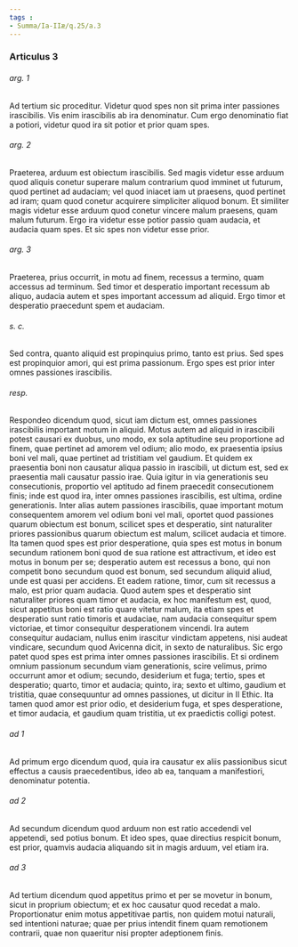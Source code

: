 ```yaml
---
tags : 
- Summa/Ia-IIæ/q.25/a.3
---
```


### Articulus 3

###### arg. 1
Ad tertium sic proceditur. Videtur quod spes non sit prima inter passiones irascibilis. Vis enim irascibilis ab ira denominatur. Cum ergo denominatio fiat a potiori, videtur quod ira sit potior et prior quam spes.

###### arg. 2
Praeterea, arduum est obiectum irascibilis. Sed magis videtur esse arduum quod aliquis conetur superare malum contrarium quod imminet ut futurum, quod pertinet ad audaciam; vel quod iniacet iam ut praesens, quod pertinet ad iram; quam quod conetur acquirere simpliciter aliquod bonum. Et similiter magis videtur esse arduum quod conetur vincere malum praesens, quam malum futurum. Ergo ira videtur esse potior passio quam audacia, et audacia quam spes. Et sic spes non videtur esse prior.

###### arg. 3
Praeterea, prius occurrit, in motu ad finem, recessus a termino, quam accessus ad terminum. Sed timor et desperatio important recessum ab aliquo, audacia autem et spes important accessum ad aliquid. Ergo timor et desperatio praecedunt spem et audaciam.

###### s. c.
Sed contra, quanto aliquid est propinquius primo, tanto est prius. Sed spes est propinquior amori, qui est prima passionum. Ergo spes est prior inter omnes passiones irascibilis.

###### resp.
Respondeo dicendum quod, sicut iam dictum est, omnes passiones irascibilis important motum in aliquid. Motus autem ad aliquid in irascibili potest causari ex duobus, uno modo, ex sola aptitudine seu proportione ad finem, quae pertinet ad amorem vel odium; alio modo, ex praesentia ipsius boni vel mali, quae pertinet ad tristitiam vel gaudium. Et quidem ex praesentia boni non causatur aliqua passio in irascibili, ut dictum est, sed ex praesentia mali causatur passio irae. Quia igitur in via generationis seu consecutionis, proportio vel aptitudo ad finem praecedit consecutionem finis; inde est quod ira, inter omnes passiones irascibilis, est ultima, ordine generationis. Inter alias autem passiones irascibilis, quae important motum consequentem amorem vel odium boni vel mali, oportet quod passiones quarum obiectum est bonum, scilicet spes et desperatio, sint naturaliter priores passionibus quarum obiectum est malum, scilicet audacia et timore. Ita tamen quod spes est prior desperatione, quia spes est motus in bonum secundum rationem boni quod de sua ratione est attractivum, et ideo est motus in bonum per se; desperatio autem est recessus a bono, qui non competit bono secundum quod est bonum, sed secundum aliquid aliud, unde est quasi per accidens. Et eadem ratione, timor, cum sit recessus a malo, est prior quam audacia. Quod autem spes et desperatio sint naturaliter priores quam timor et audacia, ex hoc manifestum est, quod, sicut appetitus boni est ratio quare vitetur malum, ita etiam spes et desperatio sunt ratio timoris et audaciae, nam audacia consequitur spem victoriae, et timor consequitur desperationem vincendi. Ira autem consequitur audaciam, nullus enim irascitur vindictam appetens, nisi audeat vindicare, secundum quod Avicenna dicit, in sexto de naturalibus. Sic ergo patet quod spes est prima inter omnes passiones irascibilis. Et si ordinem omnium passionum secundum viam generationis, scire velimus, primo occurrunt amor et odium; secundo, desiderium et fuga; tertio, spes et desperatio; quarto, timor et audacia; quinto, ira; sexto et ultimo, gaudium et tristitia, quae consequuntur ad omnes passiones, ut dicitur in II Ethic. Ita tamen quod amor est prior odio, et desiderium fuga, et spes desperatione, et timor audacia, et gaudium quam tristitia, ut ex praedictis colligi potest.

###### ad 1
Ad primum ergo dicendum quod, quia ira causatur ex aliis passionibus sicut effectus a causis praecedentibus, ideo ab ea, tanquam a manifestiori, denominatur potentia.

###### ad 2
Ad secundum dicendum quod arduum non est ratio accedendi vel appetendi, sed potius bonum. Et ideo spes, quae directius respicit bonum, est prior, quamvis audacia aliquando sit in magis arduum, vel etiam ira.

###### ad 3
Ad tertium dicendum quod appetitus primo et per se movetur in bonum, sicut in proprium obiectum; et ex hoc causatur quod recedat a malo. Proportionatur enim motus appetitivae partis, non quidem motui naturali, sed intentioni naturae; quae per prius intendit finem quam remotionem contrarii, quae non quaeritur nisi propter adeptionem finis.


